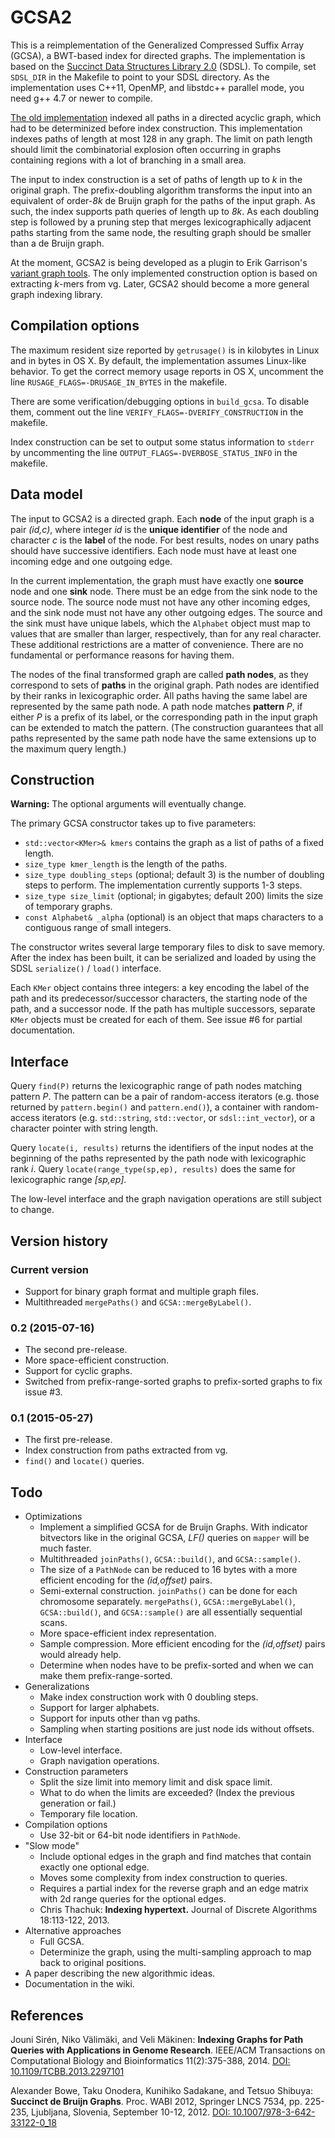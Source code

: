 # GCSA2

This is a reimplementation of the Generalized Compressed Suffix Array (GCSA), a BWT-based index for directed graphs. The implementation is based on the [Succinct Data Structures Library 2.0](https://github.com/simongog/sdsl-lite) (SDSL). To compile, set `SDSL_DIR` in the Makefile to point to your SDSL directory. As the implementation uses C++11, OpenMP, and libstdc++ parallel mode, you need g++ 4.7 or newer to compile.

[The old implementation](http://jltsiren.kapsi.fi/gcsa) indexed all paths in a directed acyclic graph, which had to be determinized before index construction. This implementation indexes paths of length at most 128 in any graph. The limit on path length should limit the combinatorial explosion often occurring in graphs containing regions with a lot of branching in a small area.

The input to index construction is a set of paths of length up to *k* in the original graph. The prefix-doubling algorithm transforms the input into an equivalent of order-*8k* de Bruijn graph for the paths of the input graph. As such, the index supports path queries of length up to *8k*. As each doubling step is followed by a pruning step that merges lexicographically adjacent paths starting from the same node, the resulting graph should be smaller than a de Bruijn graph.

At the moment, GCSA2 is being developed as a plugin to Erik Garrison's [variant graph tools](https://github.com/ekg/vg). The only implemented construction option is based on extracting *k*-mers from vg. Later, GCSA2 should become a more general graph indexing library.

## Compilation options

The maximum resident size reported by `getrusage()` is in kilobytes in Linux and in bytes in OS X. By default, the implementation assumes Linux-like behavior. To get the correct memory usage reports in OS X, uncomment the line `RUSAGE_FLAGS=-DRUSAGE_IN_BYTES` in the makefile.

There are some verification/debugging options in `build_gcsa`. To disable them, comment out the line `VERIFY_FLAGS=-DVERIFY_CONSTRUCTION` in the makefile.

Index construction can be set to output some status information to `stderr` by uncommenting the line `OUTPUT_FLAGS=-DVERBOSE_STATUS_INFO` in the makefile.

## Data model

The input to GCSA2 is a directed graph. Each **node** of the input graph is a pair *(id,c)*, where integer *id* is the **unique identifier** of the node and character *c* is the **label** of the node. For best results, nodes on unary paths should have successive identifiers. Each node must have at least one incoming edge and one outgoing edge.

In the current implementation, the graph must have exactly one **source** node and one **sink** node. There must be an edge from the sink node to the source node. The source node must not have any other incoming edges, and the sink node must not have any other outgoing edges. The source and the sink must have unique labels, which the `Alphabet` object must map to values that are smaller than larger, respectively, than for any real character. These additional restrictions are a matter of convenience. There are no fundamental or performance reasons for having them.

The nodes of the final transformed graph are called **path nodes**, as they correspond to sets of **paths** in the original graph. Path nodes are identified by their ranks in lexicographic order. All paths having the same label are represented by the same path node. A path node matches **pattern** *P*, if either *P* is a prefix of its label, or the corresponding path in the input graph can be extended to match the pattern. (The construction guarantees that all paths represented by the same path node have the same extensions up to the maximum query length.)

## Construction

**Warning:** The optional arguments will eventually change.

The primary GCSA constructor takes up to five parameters:

* `std::vector<KMer>& kmers` contains the graph as a list of paths of a fixed length.
* `size_type kmer_length` is the length of the paths.
* `size_type doubling_steps` (optional; default 3) is the number of doubling steps to perform. The implementation currently supports 1-3 steps.
* `size_type size_limit` (optional; in gigabytes; default 200) limits the size of temporary graphs.
* `const Alphabet& _alpha` (optional) is an object that maps characters to a contiguous range of small integers.

The constructor writes several large temporary files to disk to save memory. After the index has been built, it can be serialized and loaded by using the SDSL `serialize()` / `load()` interface.

Each `KMer` object contains three integers: a key encoding the label of the path and its predecessor/successor characters, the starting node of the path, and a successor node. If the path has multiple successors, separate `KMer` objects must be created for each of them. See issue #6 for partial documentation.

## Interface

Query `find(P)` returns the lexicographic range of path nodes matching pattern *P*. The pattern can be a pair of random-access iterators (e.g. those returned by `pattern.begin()` and `pattern.end()`), a container with random-access iterators (e.g. `std::string`, `std::vector`, or `sdsl::int_vector`), or a character pointer with string length.

Query `locate(i, results)` returns the identifiers of the input nodes at the beginning of the paths represented by the path node with lexicographic rank *i*. Query `locate(range_type(sp,ep), results)` does the same for lexicographic range *[sp,ep]*.

The low-level interface and the graph navigation operations are still subject to change.

## Version history

### Current version

* Support for binary graph format and multiple graph files.
* Multithreaded `mergePaths()` and `GCSA::mergeByLabel()`.

### 0.2 (2015-07-16)

* The second pre-release.
* More space-efficient construction.
* Support for cyclic graphs.
* Switched from prefix-range-sorted graphs to prefix-sorted graphs to fix issue #3.

### 0.1 (2015-05-27)

* The first pre-release.
* Index construction from paths extracted from vg.
* `find()` and `locate()` queries.

## Todo

* Optimizations
  * Implement a simplified GCSA for de Bruijn Graphs. With indicator bitvectors like in the original GCSA, *LF()* queries on `mapper` will be much faster.
  * Multithreaded `joinPaths()`, `GCSA::build()`, and `GCSA::sample()`.
  * The size of a `PathNode` can be reduced to 16 bytes with a more efficient encoding for the *(id,offset)* pairs.
  * Semi-external construction. `joinPaths()` can be done for each chromosome separately. `mergePaths()`, `GCSA::mergeByLabel()`, `GCSA::build()`, and `GCSA::sample()` are all essentially sequential scans.
  * More space-efficient index representation.
  * Sample compression. More efficient encoding for the *(id,offset)* pairs would already help.
  * Determine when nodes have to be prefix-sorted and when we can make them prefix-range-sorted.
* Generalizations
  * Make index construction work with 0 doubling steps.
  * Support for larger alphabets.
  * Support for inputs other than vg paths.
  * Sampling when starting positions are just node ids without offsets.
* Interface
  * Low-level interface.
  * Graph navigation operations.
* Construction parameters
  * Split the size limit into memory limit and disk space limit.
  * What to do when the limits are exceeded? (Index the previous generation or fail.)
  * Temporary file location.
* Compilation options
  * Use 32-bit or 64-bit node identifiers in `PathNode`.
* "Slow mode"
  * Include optional edges in the graph and find matches that contain exactly one optional edge.
  * Moves some complexity from index construction to queries.
  * Requires a partial index for the reverse graph and an edge matrix with 2d range queries for the optional edges.
  * Chris Thachuk: **Indexing hypertext.**  Journal of Discrete Algorithms 18:113-122, 2013.
* Alternative approaches
  * Full GCSA.
  * Determinize the graph, using the multi-sampling approach to map back to original positions.
* A paper describing the new algorithmic ideas.
* Documentation in the wiki.

## References

Jouni Sirén, Niko Välimäki, and Veli Mäkinen: **Indexing Graphs for Path Queries with Applications in Genome Research**.
IEEE/ACM Transactions on Computational Biology and Bioinformatics 11(2):375-388, 2014.
[DOI: 10.1109/TCBB.2013.2297101](http://dx.doi.org/10.1109/TCBB.2013.2297101)

Alexander Bowe, Taku Onodera, Kunihiko Sadakane, and Tetsuo Shibuya: **Succinct de Bruijn Graphs**.
Proc. WABI 2012, Springer LNCS 7534, pp. 225-235, Ljubljana, Slovenia, September 10-12, 2012.
[DOI: 10.1007/978-3-642-33122-0_18](http://dx.doi.org/10.1007/978-3-642-33122-0_18)
